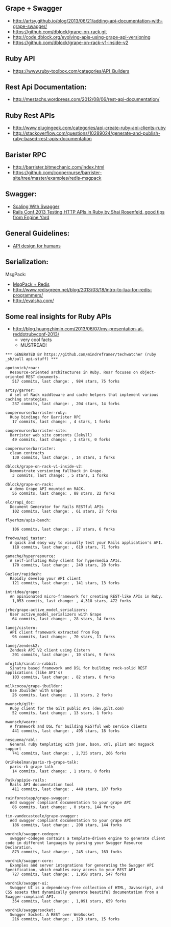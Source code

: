 ## Grape + Swagger
  - http://artsy.github.io/blog/2013/06/21/adding-api-documentation-with-grape-swagger/
  - https://github.com/dblock/grape-on-rack.git
  - http://code.dblock.org/evolving-apis-using-grape-api-versioning
  - https://github.com/dblock/grape-on-rack-v1-inside-v2

## Ruby API
  - https://www.ruby-toolbox.com/categories/API_Builders

## Rest Api Documentation:
  - http://mestachs.wordpress.com/2012/08/06/rest-api-documentation/


## Ruby Rest APIs
  - http://www.plugingeek.com/categories/api-create-ruby-api-clients-ruby
  - http://stackoverflow.com/questions/10289024/generate-and-publish-ruby-based-rest-apis-documentation
  [](http://www.youtube.com/watch?v=lTSl7IwbrvI&list=PLE7tQUdRKcybxgqVTwuOA12wr5Gn2M2Pp)


## Barister RPC
  - http://barrister.bitmechanic.com/index.html
  - https://github.com/coopernurse/barrister-site/tree/master/examples/redis-msgpack


## Swagger:
  - [Scaling With Swagger](http://de.slideshare.net/fehguy/scaling-with-swagger-11728693)
  - [Rails Conf 2013 Testing HTTP APIs in Ruby by Shai Rosenfeld, good tips from Engine Yard](http://redcrackle.com/case_study/apihub)


## General Guidelines:
  - [API design for humans](http://37signals.com/svn/posts/3018-api-design-for-humans)

## Serialization:
  MsgPack:
  - [MsgPack + Redis](https://groups.google.com/forum/#!topic/redis-db/59s1gAnClHA)
  - http://www.redisgreen.net/blog/2013/03/18/intro-to-lua-for-redis-programmers/
  - http://evalsha.com/


## Some real insights for Ruby APIs
  - http://blog.huangzhimin.com/2013/06/07/my-presentation-at-reddotrubyconf-2013/
    - very cool facts
    - MUSTREAD!



<!-- PROJECTS_LIST_START -->
    *** GENERATED BY https://github.com/mindreframer/techwatcher (ruby _sh/pull api-stuff) *** 

    apotonick/roar:
      Resource-oriented architectures in Ruby. Roar focuses on object-oriented REST documents.
       517 commits, last change: , 984 stars, 75 forks

    artsy/garner:
      A set of Rack middleware and cache helpers that implement various caching strategies.
       237 commits, last change: , 204 stars, 14 forks

    coopernurse/barrister-ruby:
      Ruby bindings for Barrister RPC
       17 commits, last change: , 4 stars, 1 forks

    coopernurse/barrister-site:
      Barrister web site contents (Jekyll)
       49 commits, last change: , 1 stars, 0 forks

    coopernurse/barrister:
      clean contracts
       130 commits, last change: , 14 stars, 1 forks

    dblock/grape-on-rack-v1-inside-v2:
      Demonstrate versioning fallback in Grape.
       3 commits, last change: , 5 stars, 1 forks

    dblock/grape-on-rack:
      A demo Grape API mounted on RACK.
       56 commits, last change: , 88 stars, 22 forks

    elc/rapi_doc:
      Document Generator for Rails RESTful APIs
       102 commits, last change: , 61 stars, 27 forks

    flyerhzm/apis-bench:

       106 commits, last change: , 27 stars, 6 forks

    fredwu/api_taster:
      A quick and easy way to visually test your Rails application's API.
       118 commits, last change: , 619 stars, 71 forks

    gamache/hyperresource:
      A self-inflating Ruby client for hypermedia APIs.
       170 commits, last change: , 249 stars, 20 forks

    Gazler/rapidash:
      Rapidly develop your API client
       121 commits, last change: , 141 stars, 13 forks

    intridea/grape:
      An opinionated micro-framework for creating REST-like APIs in Ruby.
       1,053 commits, last change: , 4,318 stars, 472 forks

    jrhe/grape-active_model_serializers:
      User active_model_serializers with Grape
       64 commits, last change: , 28 stars, 14 forks

    lanej/cistern:
      API client framework extracted from Fog
       96 commits, last change: , 70 stars, 11 forks

    lanej/zendesk2:
      Zendesk API V2 client using Cistern
       201 commits, last change: , 10 stars, 9 forks

    mfojtik/sinatra-rabbit:
      Sinatra based framework and DSL for building rock-solid REST applications (like API's)
       103 commits, last change: , 82 stars, 6 forks

    milkcocoa/grape-jbuilder:
      Use Jbuilder with Grape
       26 commits, last change: , 11 stars, 2 forks

    mwunsch/gilt:
      Ruby client for the Gilt public API (dev.gilt.com)
       52 commits, last change: , 13 stars, 1 forks

    mwunsch/weary:
      A framework and DSL for building RESTful web service clients
       441 commits, last change: , 495 stars, 18 forks

    nesquena/rabl:
      General ruby templating with json, bson, xml, plist and msgpack support
       741 commits, last change: , 2,725 stars, 266 forks

    OriPekelman/paris-rb-grape-talk:
      paris-rb grape talk
       14 commits, last change: , 1 stars, 0 forks

    Pajk/apipie-rails:
      Rails API documentation tool
       411 commits, last change: , 448 stars, 107 forks

    rainforestapp/grape-swagger:
      Add swagger compliant documentation to your grape API
       86 commits, last change: , 0 stars, 144 forks

    tim-vandecasteele/grape-swagger:
      Add swagger compliant documentation to your grape API
       186 commits, last change: , 208 stars, 144 forks

    wordnik/swagger-codegen:
      swagger-codegen contains a template-driven engine to generate client code in different languages by parsing your Swagger Resource Declaration.
       873 commits, last change: , 245 stars, 163 forks

    wordnik/swagger-core:
      Examples and server integrations for generating the Swagger API Specification, which enables easy access to your REST API
       727 commits, last change: , 1,958 stars, 547 forks

    wordnik/swagger-ui:
      Swagger UI is a dependency-free collection of HTML, Javascript, and CSS assets that dynamically generate beautiful documentation from a Swagger-compliant API.
       354 commits, last change: , 1,091 stars, 659 forks

    wordnik/swaggersocket:
      Swagger Socket: A REST over WebSocket
       216 commits, last change: , 129 stars, 15 forks
<!-- PROJECTS_LIST_END -->
